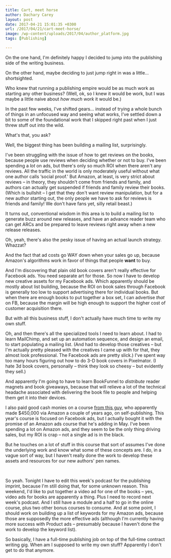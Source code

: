 ```yaml
---
title: Cart, meet horse
author: Dachary Carey
layout: post
date: 2017-04-21 15:01:35 +0300
url: /2017/04/21/cart-meet-horse/
image: /wp-content/uploads/2017/04/author_platform.jpg
tags: [Publishing]

---
```

On the one hand, I'm definitely happy I decided to jump into the publishing side of the writing business.

On the other hand, maybe deciding to just jump right in was a little&#8230; shortsighted.

Who knew that running a publishing empire would be as much work as starting any other business? (Well, ok, so I knew it would be work, but I was maybe a little naive about _how much work_ it would be.)

In the past few weeks, I've shifted gears&#8230; instead of trying a whole bunch of things in an unfocused way and seeing what works, I've settled down a bit to some of the foundational work that I skipped right past when I just threw stuff out into the wild.

What's that, you ask?

Well, the biggest thing has been building a mailing list, surprisingly.

I've been struggling with the issue of how to get reviews on the books, because people use reviews when deciding whether or not to buy. I've been spending a _lot_ on ads, but there's only so much ROI when there aren't any reviews. All the traffic in the world is only moderately useful without what one author calls &#8216;social proof.' But Amazon, at least, is very strict about reviews &#8211; in theory, they shouldn't come from friends and family, and authors can actually get suspended if friends and family review their books. (Which is bullshit &#8211; I get that they don't want review manipulation, but for a new author starting out, the only people we have to ask for reviews is friends and family! We don't have fans yet, silly retail beast.)

It turns out, conventional wisdom in this area is to build a mailing list to generate buzz around new releases, and have an advance reader team who can get ARCs and be prepared to leave reviews right away when a new release releases.

Oh, yeah, there's also the pesky issue of having an actual launch strategy. Whazzat?

And the fact that ad costs go WAY down when your sales go up, because Amazon's algorithms work in favor of things that people **want** to buy.

And I'm discovering that plain old book covers aren't really effective for Facebook ads. You need separate art for those. So now I have to develop new creative assets for my Facebook ads. Which apparently should be mostly about list building, because the ROI on book sales through Facebook is generally too low to support advertising there for individual books. But when there are enough books to put together a box set, I can advertise _that_ on FB, because the margin will be high enough to support the higher cost of customer acquisition there.

But with all this business stuff, I don't actually have much time to write my own stuff.

Oh, and then there's all the specialized tools I need to learn about. I had to learn MailChimp, and set up an automation sequence, and design an email, to start populating a mailing list. (And had to develop those creatives &#8211; but I'm actually pretty pleased with the creatives I came up with for that, they almost look professional. The Facebook ads are pretty slick.) I've spent way too many hours figuring out how to do 3-D book covers in Pixelmator. (I hate 3d book covers, personally &#8211; think they look so cheesy &#8211; but evidently they sell.)

And apparently I'm going to have to learn BookFunnel to _distribute_ reader magnets and book giveaways, because that will relieve a lot of the technical headache associated with delivering the book file to people and helping them get it into their devices.

I also paid good cash monies on a course [from this guy][1], who apparently made $450,000 via Amazon a couple of years ago, on self-publishing. This year's course is focused on Facebook ads, but I actually bought it with the promise of an Amazon ads course that he's adding in May. I've been spending a lot on Amazon ads, and they seem to be the only thing driving sales, but my ROI is crap &#8211; not a single ad is in the black.

But he touches on a lot of stuff in this course that sort of assumes I've done the underlying work and know what some of these concepts are. I do, in a vague sort of way, but I haven't really done the work to develop these assets and resources for our new authors' pen names.

&nbsp;

So yeah. Tonight I have to edit this week's podcast for the publishing imprint, because I'm still doing that, for some unknown reason. This weekend, I'd like to put together a video ad for one of the books &#8211; yes, video ads for books are apparently a thing. Plus I need to record next week's podcast. And I still have a module and a half to go in the online course, plus two other bonus courses to consume. And at some point, I should work on building up a list of keywords for my Amazon ads, because those are supposedly the more effective ads (although I'm currently having more success with Product ads &#8211; presumably because I haven't done the work to develop the keyword list).

So basically, I have a full-time publishing job on top of the full-time contract writing gig. When am I supposed to write my own stuff? Apparently I don't get to do that anymore.

 [1]: https://selfpublishingformula.com/